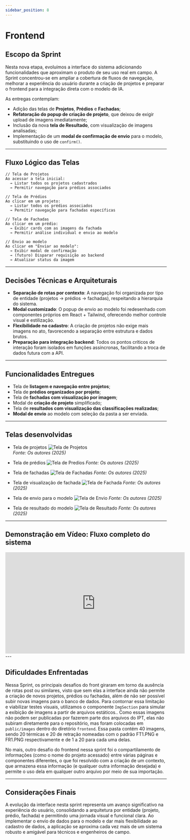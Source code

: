 ```yaml
---
sidebar_position: 8
---
```


# Frontend


## Escopo da Sprint

Nesta nova etapa, evoluímos a interface do sistema adicionando funcionalidades que aproximam o produto de seu uso real em campo. A Sprint concentrou-se em ampliar a cobertura de fluxos de navegação, melhorar a experiência do usuário durante a criação de projetos e preparar o frontend para a integração direta com o modelo de IA.

As entregas contemplam:

* Adição das telas de **Projetos**, **Prédios** e **Fachadas**;
* **Refatoração do popup de criação de projeto**, que deixou de exigir upload de imagens imediatamente;
* Inclusão da nova **tela de Resultado**, com visualização de imagens analisadas;
* Implementação de um **modal de confirmação de envio** para o modelo, substituindo o uso de `confirm()`.

---

## Fluxo Lógico das Telas 

```
// Tela de Projetos
Ao acessar a tela inicial:
  → Listar todos os projetos cadastrados
  → Permitir navegação para prédios associados

// Tela de Prédios
Ao clicar em um projeto:
  → Listar todos os prédios associados
  → Permitir navegação para fachadas específicas

// Tela de Fachadas
Ao clicar em um prédio:
  → Exibir cards com as imagens da fachada
  → Permitir análise individual e envio ao modelo

// Envio ao modelo
Ao clicar em "Enviar ao modelo":
  → Exibir modal de confirmação
  → (futuro) Disparar requisição ao backend
  → Atualizar status da imagem
```

---

## Decisões Técnicas e Arquiteturais

* **Separação de rotas por contexto**: A navegação foi organizada por tipo de entidade (projetos → prédios → fachadas), respeitando a hierarquia do sistema.
* **Modal customizado**: O popup de envio ao modelo foi redesenhado com componentes próprios em React + Tailwind, oferecendo melhor controle visual e estilização.
* **Flexibilidade no cadastro**: A criação de projetos não exige mais imagens no ato, favorecendo a separação entre estrutura e dados brutos.
* **Preparação para integração backend**: Todos os pontos críticos de interação foram isolados em funções assíncronas, facilitando a troca de dados futura com a API.

---

## Funcionalidades Entregues

* Tela de **listagem e navegação entre projetos**;
* Tela de **prédios organizados por projeto**;
* Tela de **fachadas com visualização por imagem**;
* Modal de **criação de projeto** simplificado;
* Tela de **resultados com visualização das classificações realizadas**;
* **Modal de envio** ao modelo com seleção da pasta a ser enviada.

---
## Telas desenvolvidas

- Tela de projetos
![Tela de Projetos](../../../static/img/front-sprint3/telaProjetos.png)  
_Fonte: Os autores (2025)_

- Tela de prédios
![Tela de Predios](../../../static/img/front-sprint3/telaPredios.png) 
_Fonte: Os autores (2025)_

- Tela de fachadas
![Tela de Fachadas](../../../static/img/front-sprint3/telaFachadas.png) 
_Fonte: Os autores (2025)_

- Tela de visualização de fachada
![Tela de Fachada](../../../static/img/front-sprint3/telaFachada.png) 
_Fonte: Os autores (2025)_

- Tela de envio para o modelo
![Tela de Envio](../../../static/img/front-sprint3/telaEnvio.png) 
_Fonte: Os autores (2025)_

- Tela de resultado do modelo
![Tela de Resultado](../../../static/img/front-sprint3/telaResultado.png) 
_Fonte: Os autores (2025)_

---

## Demonstração em Vídeo: Fluxo completo do sistema
<div align='center'>
<iframe width="560" height="315" src="https://www.youtube.com/embed/d5njflrjH0E?si=yb5nDj7X8BC1UOSi" title="YouTube video player" frameborder="0" allow="accelerometer; autoplay; clipboard-write; encrypted-media; gyroscope; picture-in-picture; web-share" referrerpolicy="strict-origin-when-cross-origin" allowfullscreen></iframe>
</div>
---

## Dificuldades Enfrentadas

Nessa Sprint, os principais desafios do front giraram em torno da ausência de rotas post ou similares, visto que sem elas a interface ainda não permite a criação de novos projetos, prédios ou fachadas, além de não ser possível subir novas imagens para o banco de dados. Para contornar essa limitação e viabilizar testes visuais, utilizamos o componente <code>ImgSection</code> para simular a exibição de imagens a partir de arquivos estáticos.. Como essas imagens não podem ser publicadas por fazerem parte dos arquivos do IPT, elas não subiram diretamente para o repositório, mas foram colocadas em <code>public/images</code> dentro do diretório <code>frontend</code>. Essa pasta contém 40 imagens, sendo 20 térmicas e 20 de retração nomeadas com o padrão FT1.PNG e FR1.PNG respectivamente e de 1 a 20 para cada uma delas. 

No mais, outro desafio do frontend nessa sprint foi o compartilamento de informações (como o nome do projeto acessado) entre várias páginas e componentes diferentes, o que foi resolvido com a criação de um contexto, que armazena essa informação (e qualquer outra informação desejada) e permite o uso dela em qualquer outro arquivo por meio de sua importação.



---

## Considerações Finais

A evolução da interface nesta sprint representa um avanço significativo na experiência do usuário, consolidando a arquitetura por entidade (projeto, prédio, fachada) e permitindo uma jornada visual e funcional clara. Ao implementar o envio de dados para o modelo e dar mais flexibilidade ao cadastro de dados, a aplicação se aproxima cada vez mais de um sistema robusto e amigável para técnicos e engenheiros de campo.
